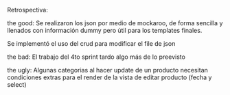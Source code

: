 Retrospectiva:

the good:
Se realizaron los json por medio de mockaroo, de forma sencilla
y llenados con información dummy pero útil para los templates finales.

Se implementó el uso del crud para modificar el file de json

the bad:
El trabajo del 4to sprint tardo algo más de lo preevisto

the ugly:
Algunas categorias al hacer update de un producto necesitan condiciones extras
para el render de la vista de editar producto (fecha y select)
